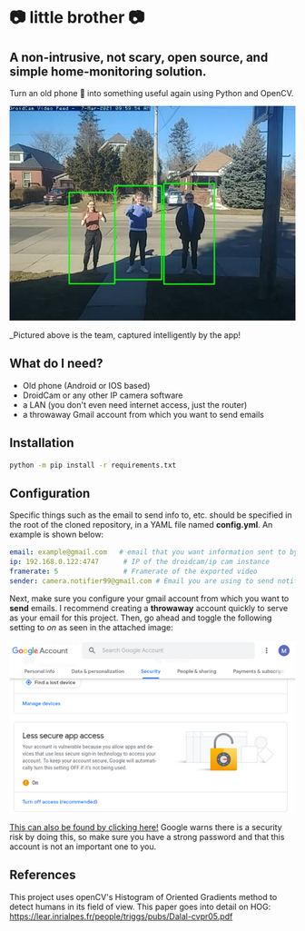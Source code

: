 # :camera: little brother :camera:
## A non-intrusive, not scary, open source, and simple home-monitoring solution. 

Turn an old phone 📱 into something useful again using Python and OpenCV. 

![The team](./doc/demo.jpg)

_Pictured above is the team, captured intelligently by the app!
## What do I need? 

* Old phone (Android or IOS based)
* DroidCam or any other IP camera software
* a LAN (you don't even need internet access, just the router)
* a throwaway Gmail account from which you want to send emails 
## Installation
```bash
python -m pip install -r requirements.txt
```
## Configuration

Specific things such as the email to send info to, etc. should be specified in the root of the cloned repository,
in a YAML file named __config.yml__. An example is shown below:

```yaml
email: example@gmail.com   # email that you want information sent to by the application
ip: 192.168.0.122:4747      # IP of the droidcam/ip cam instance
framerate: 5                # Framerate of the exported video
sender: camera.notifier99@gmail.com # Email you are using to send notifications
```
Next, make sure you configure your gmail account from which you want to **send** emails. I recommend creating a **throwaway** account quickly to serve as your email for this project. Then, go ahead and toggle the following setting to *on* as seen in the attached image:

![google settings](https://github.com/mmione/little-brother/blob/master/doc/google-settings.png)

[This can also be found by clicking here!](https://myaccount.google.com/security) Google warns there is a security risk by doing this, so make sure you have a strong password and that this account is not an important one to you.

## References

This project uses openCV's Histogram of Oriented Gradients method to detect humans in its field of view. This paper goes 
into detail on HOG: https://lear.inrialpes.fr/people/triggs/pubs/Dalal-cvpr05.pdf 



